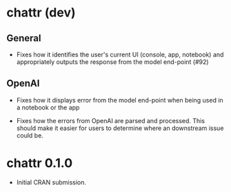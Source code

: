 # chattr (dev)

## General

* Fixes how it identifies the user's current UI (console, app, notebook) and
appropriately outputs the response from the model end-point (#92)

## OpenAI

* Fixes how it displays error from the model end-point when being used in a 
notebook or the app

* Fixes how the errors from OpenAI are parsed and processed. This should make
it easier for users to determine where an downstream issue could be.

# chattr 0.1.0

* Initial CRAN submission.
